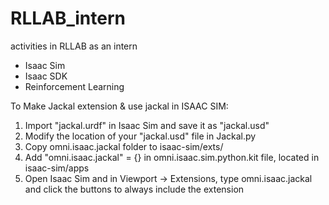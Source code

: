 # RLLAB_intern
activities in RLLAB as an intern

- Isaac Sim
- Isaac SDK
- Reinforcement Learning



To Make Jackal extension & use jackal in ISAAC SIM:
1. Import "jackal.urdf" in Isaac Sim and save it as "jackal.usd"
2. Modify the location of your "jackal.usd" file in Jackal.py
3. Copy omni.isaac.jackal folder to isaac-sim/exts/
4. Add "omni.isaac.jackal" = {} in omni.isaac.sim.python.kit file, located in isaac-sim/apps
5. Open Isaac Sim and in Viewport -> Extensions, type omni.isaac.jackal and click the buttons to always include the extension
